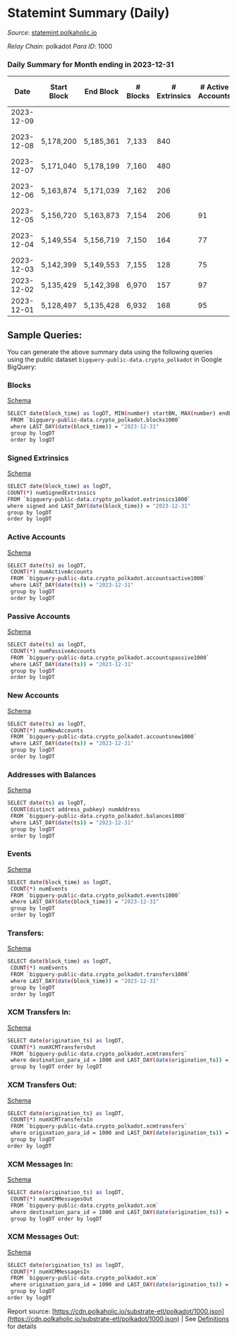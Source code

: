 # Statemint Summary (Daily)

_Source_: [statemint.polkaholic.io](https://statemint.polkaholic.io)

*Relay Chain*: polkadot
*Para ID*: 1000



### Daily Summary for Month ending in 2023-12-31


| Date    | Start Block | End Block | # Blocks | # Extrinsics | # Active Accounts | # Passive Accounts | # New Accounts | # Addresses | # Events  | # Transfers ($USD) | # XCM Transfers In ($USD) | # XCM Transfers Out ($USD) | # XCM In | # XCM Out | Issues |
|---------|-------------|-----------|----------|--------------|-------------------|--------------------|----------------|-------------|-----------|--------------------|---------------------------|----------------------------|----------|-----------|--------|
| 2023-12-09 |  |  |  |  |  |  |  |  |  |   |   |   |  |  |  |
| 2023-12-08 | 5,178,200 | 5,185,361 | 7,133 | 840 |  |  |  | 3,681 | 28,299 | 4,431 ($996.90) | 199 ($289,714.20) | 75 ($152,176.18) | 216 | 111 | 29 missing (0.40%) |
| 2023-12-07 | 5,171,040 | 5,178,199 | 7,160 | 480 |  |  |  | 3,576 | 31,724 | 3,762 ($419.12) | 111 ($220,827.52) | 68 ($251,167.95) | 116 | 88 |  |
| 2023-12-06 | 5,163,874 | 5,171,039 | 7,162 | 206 |  |  |  | 3,513 | 18,171 | 2,645 ($31.02) | 49 ($186,103.80) | 59 ($155,823.58) | 67 | 67 | 4 missing (0.06%) |
| 2023-12-05 | 5,156,720 | 5,163,873 | 7,154 | 206 | 91 | 13 | 15 | 3,506 | 18,551 | 2,956 ($41.57) | 56 ($169,830.56) | 68 ($261,595.28) | 72 | 70 |  |
| 2023-12-04 | 5,149,554 | 5,156,719 | 7,150 | 164 | 77 | 31 | 8 | 3,496 | 17,757 | 2,258 ($26.28) | 39 ($134,551.08) | 38 ($84,426.11) | 49 | 42 | 16 missing (0.22%) |
| 2023-12-03 | 5,142,399 | 5,149,553 | 7,155 | 128 | 75 | 17 | 14 | 3,491 | 16,994 | 1,896 ($59.64) | 22 ($28,944.04) | 28 ($72,744.81) | 34 | 34 |  |
| 2023-12-02 | 5,135,429 | 5,142,398 | 6,970 | 157 | 97 | 19 |  | 3,482 | 17,509 | 2,476 ($106.76) | 29 ($96,661.33) | 39 ($129,069.09) | 51 | 42 |  |
| 2023-12-01 | 5,128,497 | 5,135,428 | 6,932 | 168 | 95 | 28 | 19 | 3,473 | 19,021 | 2,366 ($95.72) | 33 ($37,885.49) | 30 ($58,575.29) | 45 | 44 |  |

## Sample Queries:
You can generate the above summary data using the following queries using the public dataset `bigquery-public-data.crypto_polkadot` in Google BigQuery:


### Blocks 

[Schema](https://github.com/colorfulnotion/substrate-etl/blob/main/schema/blocks.json)

```bash
SELECT date(block_time) as logDT, MIN(number) startBN, MAX(number) endBN, COUNT(*) numBlocks 
 FROM `bigquery-public-data.crypto_polkadot.blocks1000`  
 where LAST_DAY(date(block_time)) = "2023-12-31" 
 group by logDT 
 order by logDT
```

### Signed Extrinsics 

[Schema](https://github.com/colorfulnotion/substrate-etl/blob/main/schema/extrinsics.json)

```bash
SELECT date(block_time) as logDT, 
COUNT(*) numSignedExtrinsics 
FROM `bigquery-public-data.crypto_polkadot.extrinsics1000`  
where signed and LAST_DAY(date(block_time)) = "2023-12-31" 
group by logDT 
order by logDT
```

### Active Accounts 

[Schema](https://github.com/colorfulnotion/substrate-etl/blob/main/schema/accountsactive.json)

```bash
SELECT date(ts) as logDT, 
 COUNT(*) numActiveAccounts 
 FROM `bigquery-public-data.crypto_polkadot.accountsactive1000` 
 where LAST_DAY(date(ts)) = "2023-12-31" 
 group by logDT 
 order by logDT
```

### Passive Accounts 

[Schema](https://github.com/colorfulnotion/substrate-etl/blob/main/schema/accountspassive.json)

```bash
SELECT date(ts) as logDT, 
 COUNT(*) numPassiveAccounts 
 FROM `bigquery-public-data.crypto_polkadot.accountspassive1000` 
 where LAST_DAY(date(ts)) = "2023-12-31" 
 group by logDT 
 order by logDT
```

### New Accounts 

[Schema](https://github.com/colorfulnotion/substrate-etl/blob/main/schema/accountsnew.json)

```bash
SELECT date(ts) as logDT, 
 COUNT(*) numNewAccounts 
 FROM `bigquery-public-data.crypto_polkadot.accountsnew1000` 
 where LAST_DAY(date(ts)) = "2023-12-31" 
 group by logDT
 order by logDT
```

### Addresses with Balances 

[Schema](https://github.com/colorfulnotion/substrate-etl/blob/main/schema/balances.json)

```bash
SELECT date(ts) as logDT,
 COUNT(distinct address_pubkey) numAddress 
 FROM `bigquery-public-data.crypto_polkadot.balances1000` 
 where LAST_DAY(date(ts)) = "2023-12-31" 
 group by logDT 
 order by logDT
```

### Events 

[Schema](https://github.com/colorfulnotion/substrate-etl/blob/main/schema/events.json)

```bash
SELECT date(block_time) as logDT, 
 COUNT(*) numEvents 
 FROM `bigquery-public-data.crypto_polkadot.events1000` 
 where LAST_DAY(date(block_time)) = "2023-12-31" 
 group by logDT 
 order by logDT
```

### Transfers:

[Schema](https://github.com/colorfulnotion/substrate-etl/blob/main/schema/transfers.json)

```bash
SELECT date(block_time) as logDT, 
 COUNT(*) numEvents 
 FROM `bigquery-public-data.crypto_polkadot.transfers1000` 
 where LAST_DAY(date(block_time)) = "2023-12-31" 
 group by logDT 
 order by logDT
```

### XCM Transfers In: 

[Schema](https://github.com/colorfulnotion/substrate-etl/blob/main/schema/xcmtransfers.json)

```bash
SELECT date(origination_ts) as logDT, 
 COUNT(*) numXCMTransfersOut 
 FROM `bigquery-public-data.crypto_polkadot.xcmtransfers` 
 where destination_para_id = 1000 and LAST_DAY(date(origination_ts)) = "2023-12-31" 
 group by logDT order by logDT
```

### XCM Transfers Out: 

[Schema](https://github.com/colorfulnotion/substrate-etl/blob/main/schema/xcmtransfers.json)

```bash
SELECT date(origination_ts) as logDT, 
 COUNT(*) numXCMTransfersIn 
 FROM `bigquery-public-data.crypto_polkadot.xcmtransfers` 
 where origination_para_id = 1000 and LAST_DAY(date(origination_ts)) = "2023-12-31" 
 group by logDT 
order by logDT
```

### XCM Messages In: 

[Schema](https://github.com/colorfulnotion/substrate-etl/blob/main/schema/xcm.json)

```bash
SELECT date(origination_ts) as logDT, 
 COUNT(*) numXCMMessagesOut 
 FROM `bigquery-public-data.crypto_polkadot.xcm` 
 where destination_para_id = 1000 and LAST_DAY(date(origination_ts)) = "2023-12-31" 
 group by logDT order by logDT
```

### XCM Messages Out: 

[Schema](https://github.com/colorfulnotion/substrate-etl/blob/main/schema/xcm.json)

```bash
SELECT date(origination_ts) as logDT, 
 COUNT(*) numXCMMessagesIn 
 FROM `bigquery-public-data.crypto_polkadot.xcm` 
 where origination_para_id = 1000 and LAST_DAY(date(origination_ts)) = "2023-12-31" 
 group by logDT 
order by logDT
```


Report source: [https://cdn.polkaholic.io/substrate-etl/polkadot/1000.json](https://cdn.polkaholic.io/substrate-etl/polkadot/1000.json) | See [Definitions](/DEFINITIONS.md) for details

